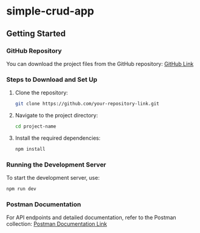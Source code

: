 # simple-crud-app

## Getting Started

### GitHub Repository
You can download the project files from the GitHub repository:
[GitHub Link](https://github.com/gopakumar-k-a/api-practice.git)

### Steps to Download and Set Up
1. Clone the repository:
   ```bash
   git clone https://github.com/your-repository-link.git
   ```
2. Navigate to the project directory:
   ```bash
   cd project-name
   ```
3. Install the required dependencies:
   ```bash
   npm install
   ```

### Running the Development Server
To start the development server, use:
```bash
npm run dev
```

### Postman Documentation
For API endpoints and detailed documentation, refer to the Postman collection:
[Postman Documentation Link](https://documenter.getpostman.com/view/33778627/2sAYJ4hKwb#7ed1c813-d0d6-462f-9735-169a9ffd86f8)

